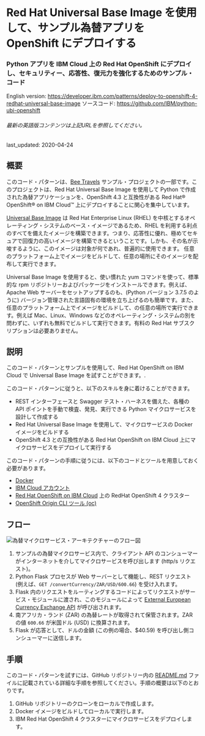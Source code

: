 # Red Hat Universal Base Image を使用して、サンプル為替アプリを OpenShift にデプロイする

### Python アプリを IBM Cloud 上の Red Hat OpenShift にデプロイし、セキュリティー、応答性、復元力を強化するためのサンプル・コード

English version: https://developer.ibm.com/patterns/deploy-to-openshift-4-redhat-universal-base-image
ソースコード: https://github.com/IBM/python-ubi-openshift

###### 最新の英語版コンテンツは上記URLを参照してください。
last_updated: 2020-04-24

 
## 概要

このコード・パターンは、[Bee Travels](https://github.com/bee-travels) サンプル・プロジェクトの一部です。このプロジェクトは、Red Hat Universal Base Image を使用して Python で作成された為替アプリケーションを、OpenShift 4.3 と互換性がある Red Hat&reg; OpenShift&reg; on IBM Cloud&trade; 上にデプロイすることに関心を集中しています。

[Universal Base Image](https://www.redhat.com/ja/blog/introducing-red-hat-universal-base-image) は Red Hat Enterprise Linux (RHEL) を中核とするオペレーティング・システムのベース・イメージであるため、RHEL を利用する利点のすべてを備えたイメージを構築できます。つまり、応答性に優れ、極めてセキュアで回復力の高いイメージを構築できるということです。しかも、その名が示唆するように、このイメージは対象が何であれ、普遍的に使用できます。 任意のプラットフォーム上でイメージをビルドして、任意の場所にそのイメージを配布して実行できます。

Universal Base Image を使用すると、使い慣れた yum コマンドを使って、標準的な rpm リポジトリーおよびパッケージをインストールできます。例えば、Apache Web サーバーをセットアップするのも、(Python バージョン 3.7.5 のように) バージョン管理された言語固有の環境を立ち上げるのも簡単です。また、任意のプラットフォーム上でイメージをビルドして、の任意の場所で実行できます。例えば Mac、Linux、Windows などのオペレーティング・システムの別を問わずに、いずれも無料でビルドして実行できます。有料の Red Hat サブスクリプションは必要ありません。

## 説明

このコード・パターンとサンプルを使用して、Red Hat OpenShift on IBM Cloud で Universal Base Image を試すことができます。.

このコード・パターンに従うと、以下のスキルを身に着けることができます。

* REST インターフェースと Swagger テスト・ハーネスを備えた、各種の API ポイントを手動で検査、発見、実行できる Python マイクロサービスを設計して作成する
* Red Hat Universal Base Image を使用して、マイクロサービスの Docker イメージをビルドする
* OpenShift 4.3 との互換性がある Red Hat OpenShift on IBM Cloud 上にマイクロサービスをデプロイして実行する

このコード・パターンの手順に従うには、以下のコードとツールを用意しておく必要があります。

* [Docker](https://www.docker.com/products/docker-desktop)
* [IBM Cloud アカウント](https://cloud.ibm.com/registration?cm_sp=ibmdev-_-developer-patterns-_-cloudreg)
* [Red Hat OpenShift on IBM Cloud](https://cloud.ibm.com/kubernetes/catalog/openshiftcluster?cm_sp=ibmdev-_-developer-patterns-_-cloudreg) 上の RedHat OpenShift 4 クラスター
* [OpenShift Origin CLI ツール (oc)](https://cloud.ibm.com/docs/openshift?topic=openshift-openshift-cli#cli_oc)

## フロー

![為替マイクロサービス・アーキテクチャーのフロー図](../../images/currency-conversion-openshift-ubi-architecture-diagram.png)

1. サンプルの為替マイクロサービス内で、クライアント API のコンシューマーがインターネットを介してマイクロサービスを呼び出します (http/s リクエスト)。
1. Python Flask プロセスが Web サーバーとして機能し、REST リクエスト (例えば、`GET /convertCurrency/ZAR/USD/600.66`) を受け入れます。
1. Flask 内のリクエストをルーティングするコードによってリクエストがサービス・モジュールに渡され、このモジュールによって [External European Currency Exchange API](http://api.exchangeratesapi.io) が呼び出されます。
1. 南アフリカ・ランド (ZAR) の為替レートが取得されて保管されます。ZAR の値 `600.66` が米国ドル (USD) に換算されます。
1. Flask が応答として、ドルの金額 (この例の場合、$40.59) を呼び出し側コンシューマーに送信します。

## 手順

このコード・パターンを試すには、GitHub リポジトリー内の [README.md](https://github.com/IBM/python-ubi-openshift/blob/master/README.md) ファイルに記載されている詳細な手順を参照してください。手順の概要は以下のとおりです。

1. GitHub リポジトリーのクローンをローカルで作成します。
1. Docker イメージをビルドしてローカルで実行します。
1. IBM Red Hat OpenShift 4 クラスターにマイクロサービスをデプロイします。
